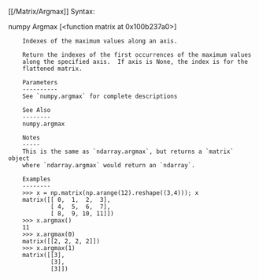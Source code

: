 [[/Matrix/Argmax]]
Syntax:

  numpy Argmax [<function matrix at 0x100b237a0>]


        Indexes of the maximum values along an axis.

        Return the indexes of the first occurrences of the maximum values
        along the specified axis.  If axis is None, the index is for the
        flattened matrix.

        Parameters
        ----------
        See `numpy.argmax` for complete descriptions

        See Also
        --------
        numpy.argmax

        Notes
        -----
        This is the same as `ndarray.argmax`, but returns a `matrix` object
        where `ndarray.argmax` would return an `ndarray`.

        Examples
        --------
        >>> x = np.matrix(np.arange(12).reshape((3,4))); x
        matrix([[ 0,  1,  2,  3],
                [ 4,  5,  6,  7],
                [ 8,  9, 10, 11]])
        >>> x.argmax()
        11
        >>> x.argmax(0)
        matrix([[2, 2, 2, 2]])
        >>> x.argmax(1)
        matrix([[3],
                [3],
                [3]])

        